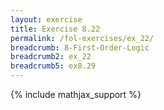 ```yaml
---
layout: exercise
title: Exercise 8.22
permalink: /fol-exercises/ex_22/
breadcrumb: 8-First-Order-Logic
breadcrumb2: ex_22
breadcrumb5: ex8.29
---
```


{% include mathjax_support %}


